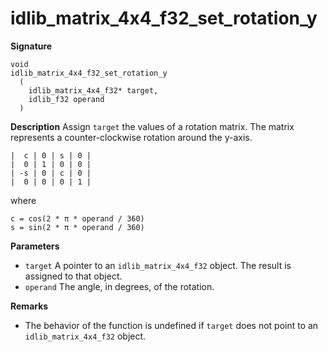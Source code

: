# idlib_matrix_4x4_f32_set_rotation_y

**Signature**
```
void
idlib_matrix_4x4_f32_set_rotation_y
  (
    idlib_matrix_4x4_f32* target,
    idlib_f32 operand
  )
```

**Description**
Assign `target` the values of a rotation matrix.
The matrix represents a counter-clockwise rotation around the y-axis.

```
|  c | 0 | s | 0 |
|  0 | 1 | 0 | 0 |
| -s | 0 | c | 0 |
|  0 | 0 | 0 | 1 |
```

where

```
c = cos(2 * π * operand / 360)
s = sin(2 * π * operand / 360)
```

**Parameters**
- `target` A pointer to an `idlib_matrix_4x4_f32` object. The result is assigned to that object.
- `operand` The angle, in degrees, of the rotation.

**Remarks**
- The behavior of the function is undefined if `target` does not point to an `idlib_matrix_4x4_f32` object.
